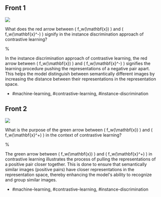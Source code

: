 ## Front 1

![](https://cdn.mathpix.com/cropped/2024_05_26_2753d844c203dd6fd40ag-1.jpg?height=528&width=452&top_left_y=212&top_left_x=663)

What does the red arrow between \( f_w(\mathbf{x}) \) and \( f_w(\mathbf{x}^-) \) signify in the instance discrimination approach of contrastive learning?

%

In the instance discrimination approach of contrastive learning, the red arrow between \( f_w(\mathbf{x}) \) and \( f_w(\mathbf{x}^-) \) signifies the learning procedure pushing the representations of a negative pair apart. This helps the model distinguish between semantically different images by increasing the distance between their representations in the representation space.

- #machine-learning, #contrastive-learning, #instance-discrimination

## Front 2

![](https://cdn.mathpix.com/cropped/2024_05_26_2753d844c203dd6fd40ag-1.jpg?height=528&width=452&top_left_y=212&top_left_x=663)

What is the purpose of the green arrow between \( f_w(\mathbf{x}) \) and \( f_w(\mathbf{x}^+) \) in the context of contrastive learning?

%

The green arrow between \( f_w(\mathbf{x}) \) and \( f_w(\mathbf{x}^+) \) in contrastive learning illustrates the process of pulling the representations of a positive pair closer together. This is done to ensure that semantically similar images (positive pairs) have closer representations in the representation space, thereby enhancing the model's ability to recognize and group similar images.

- #machine-learning, #contrastive-learning, #instance-discrimination